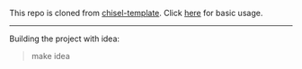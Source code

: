 
This repo is cloned from [chisel-template](https://github.com/chipsalliance/chisel-template).
Click [here](https://github.com/chipsalliance/chisel-template) for basic usage.

---
Building the project with idea:
>make idea
